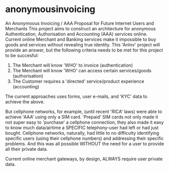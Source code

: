 # anonymousinvoicing
An Anonymoous Invoicing / AAA Proposal for Future Internet Users and Merchants
This project aims to construct an architecture for anonymous Authentication, Authorisation and Accounting (AAA) services online.
Current online Merchant and Banking services make it impossible to buy goods and services without revealing true identity.
This 'AnInv' project will provide an answer, but the following criteria needs to be met for this project to be succesful:
1. The Merchant will know 'WHO' to invoice (authentication)
2. The Merchant will know 'WHO' can access certain services/goods (authorisation)
3. The Customer requires a 'directed' service/product experience (accounting)

The current approaches uses forms, user e-mails, and 'KYC' data to achieve the above.

But cellphone networks, for example, (until recent 'RICA' laws) were able to achieve 'AAA' using only a SIM card. 
'Prepaid' SIM cards not only made it not super easy to 'purchase' a cellphone connection, they also made it easy
to know much data/airtime a SPECIFIC telephony-user had left or had just bought. Cellphone networks, naturally,
had little to no difficulty identifying specific users (using their cellphone numbers) and addressing their 
specific problems. And this was all possible WITHOUT the need for a user to provide all their private data.

Current online merchant gateways, by design, ALWAYS require user private data.

